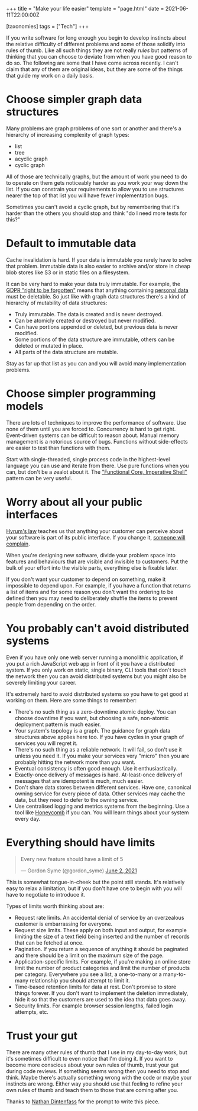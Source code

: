 +++
title = "Make your life easier"
template = "page.html"
date = 2021-06-11T22:00:00Z

[taxonomies]
tags = ["Tech"]
+++

If you write software for long enough you begin to develop instincts about the
relative difficulty of different problems and some of those solidify into
rules of thumb. Like all such things they are not really _rules_ but patterns
of thinking that you can choose to deviate from when you have good reason to
do so. The following are some that I have come across recently. I can't claim
that any of them are original ideas, but they are some of the things that
guide my work on a daily basis.

# Choose simpler graph data structures

Many problems are graph problems of one sort or another and there's a
hierarchy of increasing complexity of graph types:

- list
- tree
- acyclic graph
- cyclic graph

All of those are technically graphs, but the amount of work you need to do to
operate on them gets noticeably harder as you work your way down the list. If
you can constrain your requirements to allow you to use structures nearer the
top of that list you will have fewer implementation bugs.

Sometimes you can't avoid a cyclic graph, but by remembering that it's harder
than the others you should stop and think "do I need more tests for this?"

# Default to immutable data

Cache invalidation is hard. If your data is immutable you rarely have to solve
that problem. Immutable data is also easier to archive and/or store in cheap
blob stores like S3 or in static files on a filesystem.

It can be very hard to make your data truly immutable. For example, the [GDPR
"right to be forgotten"](https://gdpr-info.eu/art-17-gdpr/) means that
anything containing [personal data](https://gdpr-info.eu/art-4-gdpr/) must be
deletable. So just like with graph data structures there's a kind of hierarchy
of mutability of data structures:

- Truly immutable. The data is created and is never destroyed.
- Can be atomicly created or destroyed but never modified.
- Can have portions appended or deleted, but previous data is never modified.
- Some portions of the data structure are immutable, others can be deleted or
  mutated in place.
- All parts of the data structure are mutable.

Stay as far up that list as you can and you will avoid many implementation
problems.

# Choose simpler programming models

There are lots of techniques to improve the performance of software. Use none
of them until you are forced to. Concurrency is hard to get right.
Event-driven systems can be difficult to reason about. Manual memory
management is a notorious source of bugs. Functions without side-effects are
easier to test than functions with them.

Start with single-threaded, single process code in the highest-level language
you can use and iterate from there. Use pure functions when you can, but don't
be a zealot about it. The ["Functional Core, Imperative
Shell"](https://www.destroyallsoftware.com/screencasts/catalog/functional-core-imperative-shell)
pattern can be very useful.

# Worry about all your public interfaces

[Hyrum's law](https://www.hyrumslaw.com/) teaches us that anything your
customer can perceive about your software is part of its public interface. If
you change it, [someone will complain](https://xkcd.com/1172/).

When you're designing new software, divide your problem space into features
and behaviours that are visible and invisible to customers. Put the bulk of
your effort into the visible parts, everything else is fixable later.

If you don't want your customer to depend on something, make it impossible to
depend upon. For example, if you have a function that returns a list of items
and for some reason you don't want the ordering to be defined then you may
need to deliberately shuffle the items to prevent people from depending on the
order.

# You probably can't avoid distributed systems

Even if you have only one web server running a monolithic application, if you
put a rich JavaScript web app in front of it you have a distributed system. If
you only work on static, single binary, CLI tools that don't touch the network
then you can avoid distributed systems but you might also be severely limiting
your career.

It's extremely hard to avoid distributed systems so you have to get good at
working on them. Here are some things to remember:

- There's no such thing as a zero-downtime atomic deploy. You can choose
  downtime if you want, but choosing a safe, non-atomic deployment pattern is
  much easier.
- Your system's topology is a graph. The guidance for graph data structures
  above applies here too. If you have cycles in your graph of services you
  will regret it.
- There's no such thing as a reliable network. It will fail, so don't use it
  unless you need it. If you make your services very "micro" then you are
  probably hitting the network more than you want.
- Eventual consistency is often good enough. Use it enthusiastically.
- Exactly-once delivery of messages is hard. At-least-once delivery of
  messages that are idempotent is much, much easier.
- Don't share data stores between different services. Have one, canonical
  owning service for every piece of data. Other services may cache the data,
  but they need to defer to the owning service.
- Use centralised logging and metrics systems from the beginning. Use a tool
  like [Honeycomb](https://www.honeycomb.io/) if you can. You will learn
  things about your system every day.

# Everything should have limits

<blockquote class="twitter-tweet"><p lang="en" dir="ltr">Every new feature should have a limit of 5</p>&mdash; Gordon Syme (@gordon_syme) <a href="https://twitter.com/gordon_syme/status/1400036732763049986?ref_src=twsrc%5Etfw">June 2, 2021</a></blockquote> <script async src="https://platform.twitter.com/widgets.js" charset="utf-8"></script>

This is somewhat tongue-in-cheek but the point still stands. It's relatively
easy to relax a limitation, but if you don't have one to begin with you will
have to negotiate to introduce it.

Types of limits worth thinking about are:

- Request rate limits. An accidental denial of service by an overzealous
  customer is embarrassing for everyone.
- Request size limits. These apply on both input and output, for example
  limiting the size of a text field being inserted and the number of records
  that can be fetched at once.
- Pagination. If you return a sequence of anything it should be paginated and
  there should be a limit on the maximum size of the page.
- Application-specific limits. For example, if you're making an online store
  limit the number of product categories and limit the number of products per
  category. Everywhere you see a list, a one-to-many or a many-to-many
  relationship you should attempt to limit it.
- Time-based retention limits for data at rest. Don't promise to store things
  forever. If you don't want to implement the deletion immediately, hide it so
  that the customers are used to the idea that data goes away.
- Security limits. For example browser session lengths, failed login attempts,
  etc.

# Trust your gut

There are many other rules of thumb that I use in my day-to-day work, but it's
sometimes difficult to even notice that I'm doing it. If you want to become
more conscious about your own rules of thumb, trust your gut during code
reviews. If something seems wrong then you need to stop and think. Maybe
there's actually something wrong with the code or maybe your instincts are
wrong. Either way you should use that feeling to refine your own rules of
thumb and teach them to those that are coming after you.

Thanks to [Nathan Dintenfass](https://twitter.com/ndintenfass) for the prompt
to write this piece.
